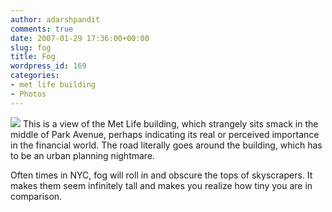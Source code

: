 ```yaml
---
author: adarshpandit
comments: true
date: 2007-01-29 17:36:00+00:00
slug: fog
title: Fog
wordpress_id: 169
categories:
- met life building
- Photos
---
```


[![](http://activationenergy.files.wordpress.com/2007/01/img_5454.jpg?w=225)](http://activationenergy.files.wordpress.com/2007/01/img_5454.jpg)
This is a view of the Met Life building, which strangely sits smack in the middle of Park Avenue, perhaps indicating its real or perceived importance in the financial world. The road literally goes around the building, which has to be an urban planning nightmare.

Often times in NYC, fog will roll in and obscure the tops of skyscrapers. It makes them seem infinitely tall and makes you realize how tiny you are in comparison.
